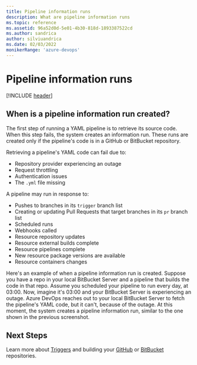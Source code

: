 ```yaml
---
title: Pipeline information runs
description: What are pipeline information runs
ms.topic: reference
ms.assetid: 96a52d0d-5e01-4b30-818d-1893387522cd
ms.author: sandrica
author: silviuandrica
ms.date: 02/03/2022
monikerRange: 'azure-devops'
---
```


# Pipeline information runs

[!INCLUDE [header](../includes/information-run-include.md)]

## When is a pipeline information run created?

The first step of running a YAML pipeline is to retrieve its source code. When this step fails, the system creates an information run. These runs are created only if the pipeline's code is in a GitHub or BitBucket repository.

Retrieving a pipeline's YAML code can fail due to: 
- Repository provider experiencing an outage
- Request throttling
- Authentication issues
- The `.yml` file missing

A pipeline may run in response to:
- Pushes to branches in its `trigger` branch list
- Creating or updating Pull Requests that target branches in its `pr` branch list
- Scheduled runs
- Webhooks called
- Resource repository updates
- Resource external builds complete
- Resource pipelines complete
- New resource package versions are available
- Resource containers changes

Here's an example of when a pipeline information run is created. Suppose you have a repo in your local BitBucket Server and a pipeline that builds the code in that repo. Assume you scheduled your pipeline to run every day, at 03:00. Now, imagine it's 03:00 and your BitBucket Server is experiencing an outage. Azure DevOps reaches out to your local BitBucket Server to fetch the pipeline's YAML code, but it can't, because of the outage. At this moment, the system creates a pipeline information run, similar to the one shown in the previous screenshot.

## Next Steps

Learn more about [Triggers](../build/triggers.md) and building your [GitHub](../repos/github.md) or [BitBucket](../repos/bitbucket.md) repositories.

